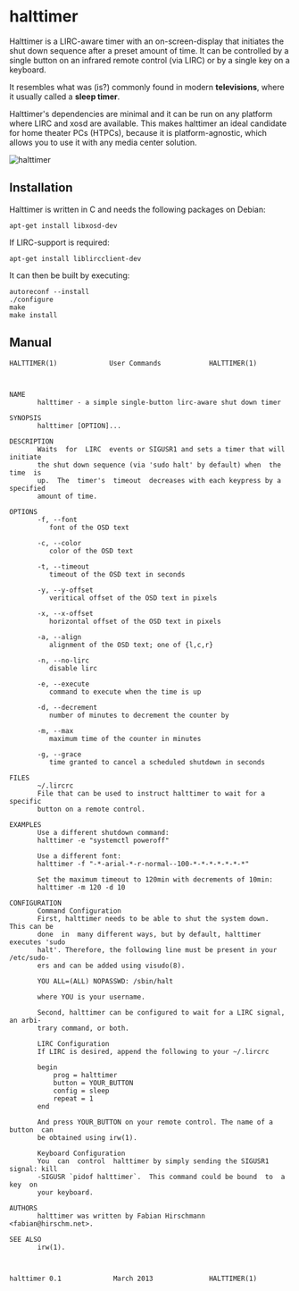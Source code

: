 # halttimer

Halttimer is a LIRC-aware timer with an on-screen-display that initiates
the shut down sequence after a preset amount of time. It can be controlled by a single
button on an infrared remote control (via LIRC) or by a single key on a
keyboard.

It resembles what was (is?) commonly found in modern __televisions__,
where it usually called a __sleep timer__.

Halttimer's dependencies are minimal and it can be run on any platform where
LIRC and xosd are available. This makes halttimer an ideal candidate for
home theater PCs (HTPCs), because it is platform-agnostic, which allows
you to use it with any media center solution.

![halttimer](http://static.0x0b.de/misc/halttimer.png)

## Installation

Halttimer is written in C and needs the following packages on Debian:

    apt-get install libxosd-dev

If LIRC-support is required:

    apt-get install liblircclient-dev

It can then be built by executing:

    autoreconf --install
    ./configure
    make
    make install

## Manual
    HALTTIMER(1)			 User Commands			  HALTTIMER(1)
    
    
    
    NAME
           halttimer - a simple single-button lirc-aware shut down timer
    
    SYNOPSIS
           halttimer [OPTION]...
    
    DESCRIPTION
           Waits  for  LIRC  events or SIGUSR1 and sets a timer that will initiate
           the shut down sequence (via 'sudo halt' by default) when  the  time  is
           up.  The  timer's  timeout  decreases with each keypress by a specified
           amount of time.
    
    OPTIONS
           -f, --font
    	      font of the OSD text
    
           -c, --color
    	      color of the OSD text
    
           -t, --timeout
    	      timeout of the OSD text in seconds
    
           -y, --y-offset
    	      veritical offset of the OSD text in pixels
    
           -x, --x-offset
    	      horizontal offset of the OSD text in pixels
    
           -a, --align
    	      alignment of the OSD text; one of {l,c,r}
    
           -n, --no-lirc
    	      disable lirc
    
           -e, --execute
    	      command to execute when the time is up
    
           -d, --decrement
    	      number of minutes to decrement the counter by
    
           -m, --max
    	      maximum time of the counter in minutes
    
           -g, --grace
    	      time granted to cancel a scheduled shutdown in seconds
    
    FILES
           ~/.lircrc
    	   File that can be used to instruct halttimer to wait for a specific
    	   button on a remote control.
    
    EXAMPLES
           Use a different shutdown command:
           halttimer -e "systemctl poweroff"
    
           Use a different font:
           halttimer -f "-*-arial-*-r-normal--100-*-*-*-*-*-*-*"
    
           Set the maximum timeout to 120min with decrements of 10min:
           halttimer -m 120 -d 10
    
    CONFIGURATION
           Command Configuration
           First, halttimer needs to be able to shut the system down.  This can be
           done  in  many different ways, but by default, halttimer executes 'sudo
           halt'. Therefore, the following line must be present in your /etc/sudo‐
           ers and can be added using visudo(8).
    
           YOU ALL=(ALL) NOPASSWD: /sbin/halt
    
           where YOU is your username.
    
           Second, halttimer can be configured to wait for a LIRC signal, an arbi‐
           trary command, or both.
    
           LIRC Configuration
           If LIRC is desired, append the following to your ~/.lircrc
    
    	   begin
    	       prog = halttimer
    	       button = YOUR_BUTTON
    	       config = sleep
    	       repeat = 1
    	   end
    
           And press YOUR_BUTTON on your remote control. The name of a button  can
           be obtained using irw(1).
    
           Keyboard Configuration
           You  can  control  halttimer by simply sending the SIGUSR1 signal: kill
           -SIGUSR `pidof halttimer`.  This command could be bound	to  a  key  on
           your keyboard.
    
    AUTHORS
           halttimer was written by Fabian Hirschmann <fabian@hirschm.net>.
    
    SEE ALSO
           irw(1).
    
    
    
    halttimer 0.1			  March 2013			  HALTTIMER(1)
